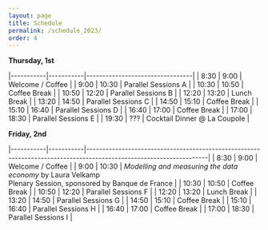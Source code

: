 ```yaml
---
layout: page
title: Schedule
permalink: /schedule_2023/
order: 4
---
```



__Thursday, 1st__

|-----------|-----------|---------------------------------|
| 8:30	    | 9:00	    | Welcome / Coffee	              |
| 9:00	    | 10:30     |	Parallel Sessions A	          |
| 10:30	    | 10:50     |	Coffee Break	              |
| 10:50	    | 12:20     |	Parallel Sessions B	          |
| 12:20	    | 13:20     |	Lunch Break	                  |
| 13:20	    | 14:50     |	Parallel Sessions C	          |
| 14:50	    | 15:10     |	Coffee Break	              |
| 15:10	    | 16:40     |	Parallel Sessions D	          |
| 16:40	    | 17:00     |	Coffee Break	              |
| 17:00	    | 18:30     |	Parallel Sessions E	          |
| 19:30     | ???       | Cocktail Dinner @ La Coupole    |

__Friday, 2nd__

|-----------|-----------|--------------------------------------------------------------------------------------------------------------------|
| 8:30	    | 9:00	    | Welcome / Coffee	                                                                                                 |
| 9:00	    | 10:30     | *Modelling and measuring the data economy* by Laura Velkamp <br>Plenary Session, sponsored by Banque de France     |
| 10:30	    | 10:50     |	                    Coffee Break	                                                                             |
| 10:50	    | 12:20     |	                    Parallel Sessions F	                                                                         |
| 12:20	    | 13:20     |	                    Lunch Break	                                                                                 |
| 13:20	    | 14:50     |	                    Parallel Sessions G	                                                                         |
| 14:50	    | 15:10     |	                    Coffee Break	                                                                             |
| 15:10	    | 16:40     |	                    Parallel Sessions H	                                                                         |
| 16:40	    | 17:00     |	                    Coffee Break	                                                                             |
| 17:00	    | 18:30     |	                    Parallel Sessions I	                                                                         |